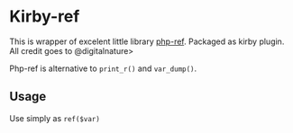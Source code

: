 # Kirby-ref

This is wrapper of excelent little library [php-ref](https://github.com/digitalnature/php-ref). Packaged as kirby plugin. All credit goes to @digitalnature>



Php-ref is alternative to ```print_r()``` and ```var_dump()```.






## Usage

Use simply as ```ref($var)```